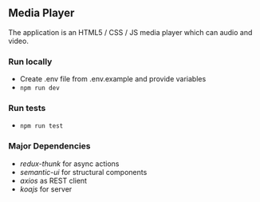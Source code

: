 ## Media Player
The application is an HTML5 / CSS / JS media player which can audio and video.

### Run locally
- Create .env file from .env.example and provide variables
- `npm run dev`

### Run tests
- `npm run test`

### Major Dependencies
- *redux-thunk* for async actions
- *semantic-ui* for structural components
- *axios* as REST client
- *koajs* for server
